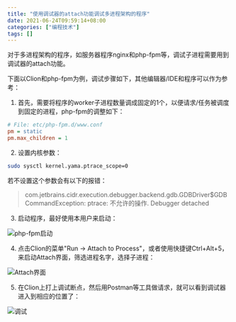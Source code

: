 ```yaml
---
title: "使用调试器的attach功能调试多进程架构的程序"
date: 2021-06-24T09:59:14+08:00
categories: ["编程技术"]
tags: []
---
```


对于多进程架构的程序，如服务器程序nginx和php-fpm等，调试子进程需要用到调试器的attach功能。

下面以Clion和php-fpm为例，调试步骤如下，其他编辑器/IDE和程序可以作为参考：

1. 首先，需要将程序的worker子进程数量调成固定的1个，以便请求/任务被调度到固定的进程，php-fpm的调整如下：

```ini
# File: etc/php-fpm.d/www.conf
pm = static
pm.max_children = 1
```

2. 设置内核参数：

```bash
sudo sysctl kernel.yama.ptrace_scope=0
```

若不设置这个参数会有以下的报错：

> com.jetbrains.cidr.execution.debugger.backend.gdb.GDBDriver$GDBCommandException: ptrace: 不允许的操作.
> Debugger detached

3. 启动程序，最好使用本用户来启动：

  ![php-fpm启动](https://upload-images.jianshu.io/upload_images/18494435-729aa1b71e10e6c8.png?imageMogr2/auto-orient/strip%7CimageView2/2/w/1240)

4. 点击Clion的菜单"Run -> Attach to Process"，或者使用快捷键Ctrl+Alt+5，来启动Attach界面，筛选进程名字，选择子进程：

![Attach界面](https://upload-images.jianshu.io/upload_images/18494435-7b36930b2d315f03.png?imageMogr2/auto-orient/strip%7CimageView2/2/w/1240)

5. 在Clion上打上调试断点，然后用Postman等工具做请求，就可以看到调试器进入到相应的位置了：

![调试](https://upload-images.jianshu.io/upload_images/18494435-a2c4ae154176c655.png?imageMogr2/auto-orient/strip%7CimageView2/2/w/1240)
